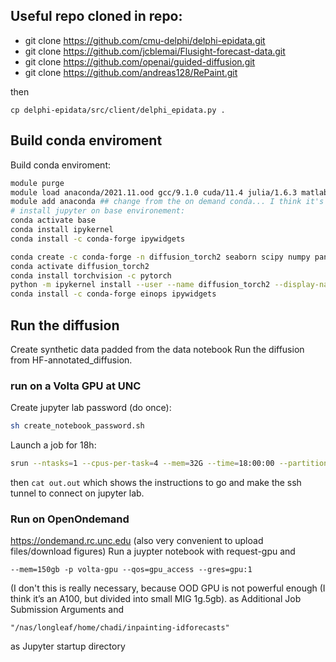 

## Useful repo cloned in repo:
- git clone https://github.com/cmu-delphi/delphi-epidata.git
- git clone https://github.com/jcblemai/Flusight-forecast-data.git
- git clone https://github.com/openai/guided-diffusion.git
- git clone https://github.com/andreas128/RePaint.git

then
```
cp delphi-epidata/src/client/delphi_epidata.py .
```



## Build conda enviroment
Build conda enviroment:
```bash
module purge
module load anaconda/2021.11.ood gcc/9.1.0 cuda/11.4 julia/1.6.3 matlab/2022a dotnet/3.1.100
module add anaconda ## change from the on demand conda... I think it's necessary to have the right to modify stuff...
# install jupyter on base environement:
conda activate base 
conda install ipykernel
conda install -c conda-forge ipywidgets

conda create -c conda-forge -n diffusion_torch2 seaborn scipy numpy pandas matplotlib ipykernel xarray netcdf4 h5netcdf tqdm
conda activate diffusion_torch2
conda install torchvision -c pytorch
python -m ipykernel install --user --name diffusion_torch2 --display-name "Python (diffusion_torch22)"  # typo, but kept
conda install -c conda-forge einops ipywidgets

```

## Run the diffusion
Create synthetic data padded from the data notebook
Run the diffusion from HF-annotated_diffusion.
### run on a Volta GPU at UNC

Create jupyter lab password (do once):
```bash
sh create_notebook_password.sh
```

Launch a job for 18h:
```bash
srun --ntasks=1 --cpus-per-task=4 --mem=32G --time=18:00:00 --partition=volta-gpu --gres=gpu:1 --qos=gpu_access --output=out.out sh runjupyter.sh &
```
then `cat out.out` which shows the instructions to go and make the ssh tunnel to connect on jupyter lab.

### Run on OpenOndemand
https://ondemand.rc.unc.edu (also very convenient to upload files/download figures)
Run a juypter notebook with request-gpu and
```
--mem=150gb -p volta-gpu --qos=gpu_access --gres=gpu:1
```
(I don't this is really necessary, because OOD GPU is not powerful enough (I think it’s an A100, but divided into small MIG 1g.5gb).
as Additional Job Submission Arguments and
```
"/nas/longleaf/home/chadi/inpainting-idforecasts"
```
as Jupyter startup directory